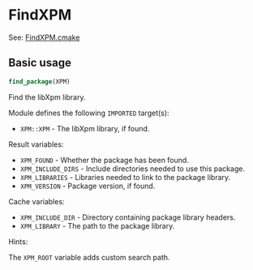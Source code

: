 # FindXPM

See: [FindXPM.cmake](https://github.com/petk/php-build-system/blob/master/cmake/cmake/modules/FindXPM.cmake)

## Basic usage

```cmake
find_package(XPM)
```

Find the libXpm library.

Module defines the following `IMPORTED` target(s):

* `XPM::XPM` - The libXpm library, if found.

Result variables:

* `XPM_FOUND` - Whether the package has been found.
* `XPM_INCLUDE_DIRS` - Include directories needed to use this package.
* `XPM_LIBRARIES` - Libraries needed to link to the package library.
* `XPM_VERSION` - Package version, if found.

Cache variables:

* `XPM_INCLUDE_DIR` - Directory containing package library headers.
* `XPM_LIBRARY` - The path to the package library.

Hints:

The `XPM_ROOT` variable adds custom search path.
